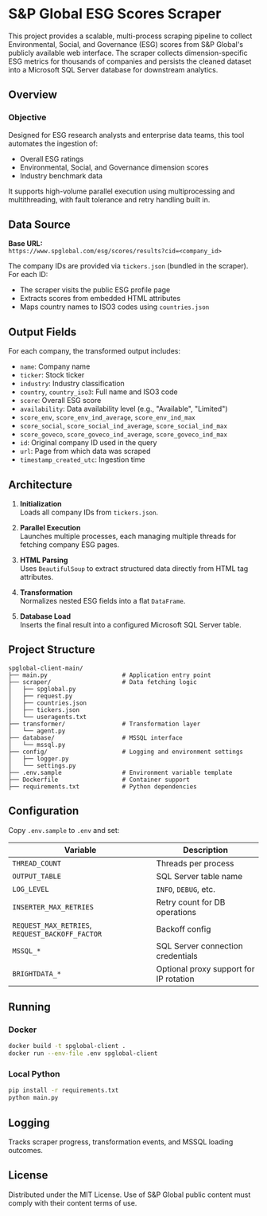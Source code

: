 # S&P Global ESG Scores Scraper

This project provides a scalable, multi-process scraping pipeline to collect Environmental, Social, and Governance (ESG) scores from S&P Global's publicly available web interface. The scraper collects dimension-specific ESG metrics for thousands of companies and persists the cleaned dataset into a Microsoft SQL Server database for downstream analytics.

## Overview

### Objective

Designed for ESG research analysts and enterprise data teams, this tool automates the ingestion of:
- Overall ESG ratings
- Environmental, Social, and Governance dimension scores
- Industry benchmark data

It supports high-volume parallel execution using multiprocessing and multithreading, with fault tolerance and retry handling built in.

## Data Source

**Base URL:**  
`https://www.spglobal.com/esg/scores/results?cid=<company_id>`

The company IDs are provided via `tickers.json` (bundled in the scraper). For each ID:
- The scraper visits the public ESG profile page
- Extracts scores from embedded HTML attributes
- Maps country names to ISO3 codes using `countries.json`

## Output Fields

For each company, the transformed output includes:

- `name`: Company name  
- `ticker`: Stock ticker  
- `industry`: Industry classification  
- `country`, `country_iso3`: Full name and ISO3 code  
- `score`: Overall ESG score  
- `availability`: Data availability level (e.g., "Available", "Limited")  
- `score_env`, `score_env_ind_average`, `score_env_ind_max`  
- `score_social`, `score_social_ind_average`, `score_social_ind_max`  
- `score_goveco`, `score_goveco_ind_average`, `score_goveco_ind_max`  
- `id`: Original company ID used in the query  
- `url`: Page from which data was scraped  
- `timestamp_created_utc`: Ingestion time

## Architecture

1. **Initialization**  
   Loads all company IDs from `tickers.json`.

2. **Parallel Execution**  
   Launches multiple processes, each managing multiple threads for fetching company ESG pages.

3. **HTML Parsing**  
   Uses `BeautifulSoup` to extract structured data directly from HTML tag attributes.

4. **Transformation**  
   Normalizes nested ESG fields into a flat `DataFrame`.

5. **Database Load**  
   Inserts the final result into a configured Microsoft SQL Server table.

## Project Structure

```
spglobal-client-main/
├── main.py                     # Application entry point
├── scraper/                    # Data fetching logic
│   ├── spglobal.py
│   ├── request.py
│   ├── countries.json
│   ├── tickers.json
│   └── useragents.txt
├── transformer/                # Transformation layer
│   └── agent.py
├── database/                   # MSSQL interface
│   └── mssql.py
├── config/                     # Logging and environment settings
│   ├── logger.py
│   └── settings.py
├── .env.sample                 # Environment variable template
├── Dockerfile                  # Container support
├── requirements.txt            # Python dependencies
```

## Configuration

Copy `.env.sample` to `.env` and set:

| Variable | Description |
|----------|-------------|
| `THREAD_COUNT` | Threads per process |
| `OUTPUT_TABLE` | SQL Server table name |
| `LOG_LEVEL` | `INFO`, `DEBUG`, etc. |
| `INSERTER_MAX_RETRIES` | Retry count for DB operations |
| `REQUEST_MAX_RETRIES`, `REQUEST_BACKOFF_FACTOR` | Backoff config |
| `MSSQL_*` | SQL Server connection credentials |
| `BRIGHTDATA_*` | Optional proxy support for IP rotation |

## Running

### Docker

```bash
docker build -t spglobal-client .
docker run --env-file .env spglobal-client
```

### Local Python

```bash
pip install -r requirements.txt
python main.py
```

## Logging

Tracks scraper progress, transformation events, and MSSQL loading outcomes.

## License

Distributed under the MIT License. Use of S&P Global public content must comply with their content terms of use.
